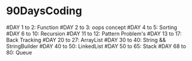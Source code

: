 # 90DaysCoding

#DAY 1 to 2: Function
#DAY 2 to 3: oops concept
#DAY 4 to 5: Sorting  
#DAY 6 to 10: Recursion
#DAY 11 to 12: Pattern Problem's
#DAY 13 to 17: Back Tracking
#DAY 20 to 27: ArrayList
#DAY 30 to 40: String && StringBuilder
#DAY 40 to 50: LinkedList
#DAY 50 to 65: Stack
#DAY 68 to 80: Queue

